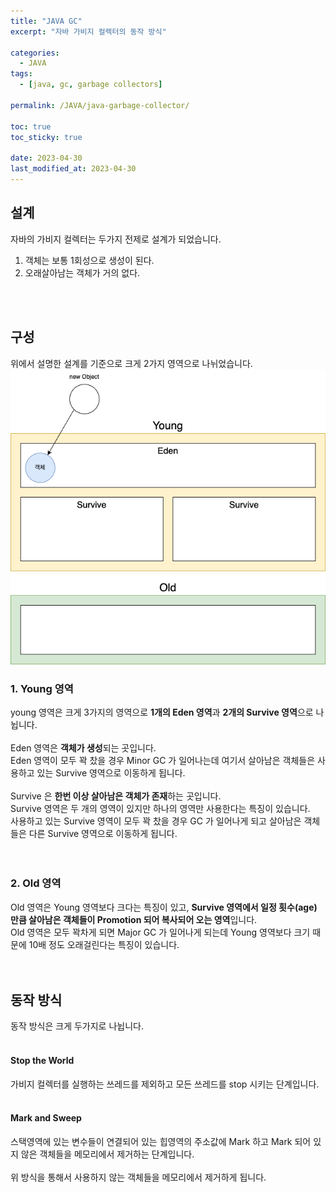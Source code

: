 ```yaml
---
title: "JAVA GC"
excerpt: "자바 가비지 컬렉터의 동작 방식"

categories:
  - JAVA
tags:
  - [java, gc, garbage collectors]

permalink: /JAVA/java-garbage-collector/

toc: true
toc_sticky: true

date: 2023-04-30
last_modified_at: 2023-04-30
---
```


<h2> 설계 </h2>

자바의 가비지 컬렉터는 두가지 전제로 설계가 되었습니다. <br>
1. 객체는 보통 1회성으로 생성이 된다.
2. 오래살아남는 객체가 거의 없다.

<br>
<br>

<h2> 구성 </h2>

위에서 설명한 설계를 기준으로 크게 2가지 영역으로 나뉘었습니다. <br>
![java_gc_structure](/assets/images/posts_img/java-garbage-collector/java_gc_structure.png)
<br>

<h3> 1. Young 영역 </h3>
young 영역은 크게 3가지의 영역으로 <strong>1개의 Eden 영역</strong>과 <strong>2개의 Survive 영역</strong>으로 나뉩니다. <br>
<br>
Eden 영역은 <strong>객체가 생성</strong>되는 곳입니다. <br>
Eden 영역이 모두 꽉 찼을 경우 Minor GC 가 일어나는데 여기서 살아남은 객체들은 사용하고 있는 Survive 영역으로 이동하게 됩니다. <br>
<br>
Survive 은 <strong>한번 이상 살아남은 객체가 존재</strong>하는 곳입니다. <br>
Survive 영역은 두 개의 영역이 있지만 하나의 영역만 사용한다는 특징이 있습니다. <br>
사용하고 있는 Survive 영역이 모두 꽉 찼을 경우 GC 가 일어나게 되고 살아남은 객체들은 다른 Survive 영역으로 이동하게 됩니다.<br>
<br>
<br>

<h3> 2. Old 영역 </h3>
Old 영역은 Young 영역보다 크다는 특징이 있고, <strong>Survive 영역에서 일정 횟수(age) 만큼 살아남은 객체들이 Promotion 되어 복사되어 오는 영역</strong>입니다. <br>
Old 영역은 모두 꽉차게 되면 Major GC 가 일어나게 되는데 Young 영역보다 크기 때문에 10배 정도 오래걸린다는 특징이 있습니다. <br>
<br>
<br>

<h2> 동작 방식 </h2>
동작 방식은 크게 두가지로 나뉩니다.<br>
<br>
<h4> Stop the World </h4>
가비지 컬렉터를 실행하는 쓰레드를 제외하고 모든 쓰레드를 stop 시키는 단계입니다.<br>
<br>

<h4> Mark and Sweep </h4>
스택영역에 있는 변수들이 연결되어 있는 힙영역의 주소값에 Mark 하고 Mark 되어 있지 않은 객체들을 메모리에서 제거하는 단계입니다.<br>
<br>
위 방식을 통해서 사용하지 않는 객체들을 메모리에서 제거하게 됩니다.



